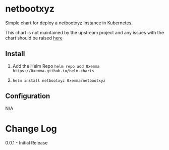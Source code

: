 # netbootxyz

Simple chart for deploy a netbootxyz Instance in Kubernetes.

This chart is not maintained by the upstream project and any issues with the chart should be raised [here](https://github.com/0xEmma/helm-charts)

## Install

1) Add the Helm Repo `helm repo add 0xemma https://0xemma.github.io/helm-charts`

2) `helm install netbootxyz 0xemma/netbootxyz`

## Configuration

N/A

# Change Log

0.0.1 - Initial Release